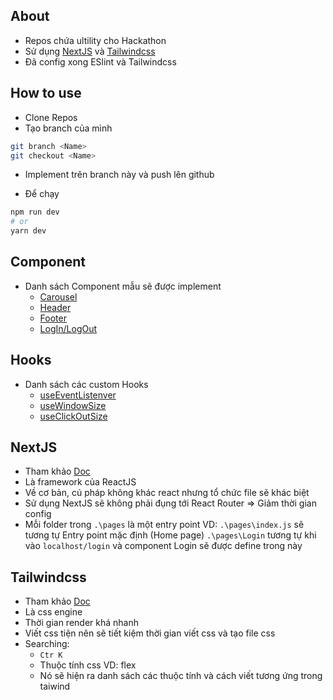 ## About

- Repos chứa ultility cho Hackathon
- Sử dụng [NextJS](#nextjs) và [Tailwindcss](#tailwindcss)
- Đã config xong ESlint và Tailwindcss

## How to use

- Clone Repos
- Tạo branch của mình

```bash
git branch <Name>
git checkout <Name>

```

- Implement trên branch này và push lên github

- Để chạy

```bash
npm run dev
# or
yarn dev
```

## Component

- Danh sách Component mẫu sẽ được implement
  - [Carousel](#)
  - [Header](#)
  - [Footer](#)
  - [LogIn/LogOut](#)

## Hooks

- Danh sách các custom Hooks
  - [useEventListenver](./hooks)
  - [useWindowSize](./hooks)
  - [useClickOutSize](./hooks)

## NextJS

- Tham khảo [Doc](#https://nextjs.org/docs/getting-started)
- Là framework của ReactJS
- Về cơ bản, cú pháp không khác react nhưng tổ chức file sẽ khác biệt
- Sử dụng NextJS sẽ không phải đụng tới React Router => Giảm thời gian config
- Mỗi folder trong `.\pages` là một entry point
  VD: `.\pages\index.js` sẽ tương tự Entry point mặc định (Home page)
  `.\pages\Login` tương tự khi vào `localhost/login` và component Login sẽ được define trong này

## Tailwindcss

- Tham khảo [Doc](#https://tailwindcss.com/docs/installation)
- Là css engine
- Thời gian render khá nhanh
- Viết css tiện nên sẽ tiết kiệm thời gian viết css và tạo file css
- Searching:
  - `Ctr K`
  - Thuộc tính css
    VD: flex
  - Nó sẽ hiện ra danh sách các thuộc tính và cách viết tương ứng trong taiwind
